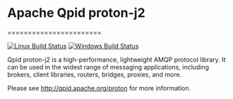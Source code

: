 # Apache Qpid proton-j2
=======================

[![Linux Build Status](https://travis-ci.org/apache/qpid-protonj2.svg?branch=master)](https://travis-ci.org/apache/qpid-protonj2)
[![Windows Build Status](https://ci.appveyor.com/api/projects/status/wh587qrxa3c22mh2/branch/master?svg=true)](https://ci.appveyor.com/project/ApacheSoftwareFoundation/qpid-protonj2/branch/master)


Qpid proton-j2 is a high-performance, lightweight AMQP protocol library. It can be
used in the widest range of messaging applications, including brokers, client
libraries, routers, bridges, proxies, and more.

Please see http://qpid.apache.org/proton for more information.

